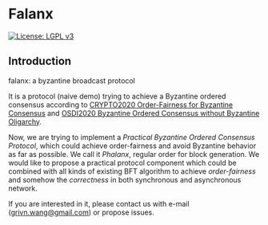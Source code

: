 # Falanx
[![License: LGPL v3](https://img.shields.io/badge/License-LGPL%20v3-pink.svg)](https://www.gnu.org/licenses/lgpl-3.0)
## Introduction
falanx: a byzantine broadcast protocol

It is a protocol (naive demo) trying to achieve a Byzantine ordered consensus according to 
[CRYPTO2020 Order-Fairness for Byzantine Consensus](https://eprint.iacr.org/2020/269.pdf) and [OSDI2020 Byzantine Ordered Consensus without Byzantine Oligarchy](https://eprint.iacr.org/2020/1300.pdf).

Now, we are trying to implement a *Practical Byzantine Ordered Consensus Protocol*, which could achieve order-fairness and avoid Byzantine behavior as far as possible. We call it *Phalanx*, regular order for block generation. We would like to propose a practical protocol component which could be combined with all kinds of existing BFT algorithm to achieve *order-fairness* and somehow the *correctness* in both synchronous and asynchronous network.

If you are interested in it, please contact us with e-mail (grivn.wang@gmail.com) or propose issues.
